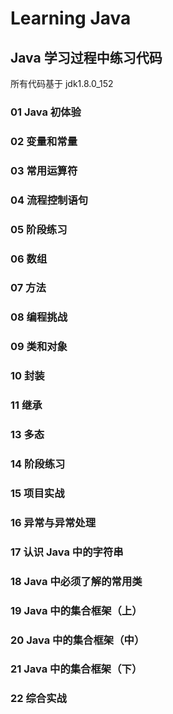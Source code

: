 # Learning Java

## Java 学习过程中练习代码

   所有代码基于 jdk1.8.0_152 

###


### 01 Java 初体验
### 02 变量和常量
### 03 常用运算符
### 04 流程控制语句
### 05 阶段练习
### 06 数组
### 07 方法
### 08 编程挑战
### 09 类和对象
### 10 封装
### 11 继承
### 13 多态
### 14 阶段练习
### 15 项目实战
### 16 异常与异常处理
### 17 认识 Java 中的字符串
### 18 Java 中必须了解的常用类
### 19 Java 中的集合框架（上）
### 20 Java 中的集合框架（中）
### 21 Java 中的集合框架（下）
### 22 综合实战